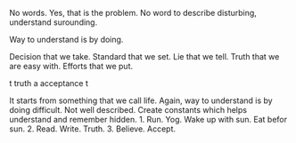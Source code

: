 No words. Yes, that is the problem. No word to describe disturbing, understand surounding.

Way to understand is by doing.

Decision that we take.
Standard that we set.
Lie that we tell. 
Truth that we are easy with.
Efforts that we put.

t truth
a acceptance
t 


It starts from something that we call life. Again, way to understand is by doing difficult.
Not well described. Create constants which helps understand and remember hidden. 
	1.
		Run. 
		Yog. 
		Wake up with sun. 
		Eat befor sun.
	2.
		Read.
		Write.
		Truth.
	3.
		Believe.
		Accept.


